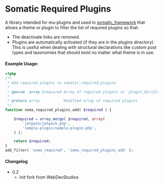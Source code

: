 Somatic Required Plugins
=========

A library intended for mu-plugins and used in [somatic_framework](https://github.com/somaticstudios/somatic-framework) that allows a theme or plugin to filter the list of required plugins so that:
* The deactivate links are removed.
* Plugins are automatically activated (if they are in the plugins directory)
This is useful when dealing with structural declarations like custom post types and taxonomies that should exist no matter what theme is in use.

#### Example Usage:
```php
<?php
/**
 * Add required plugins to somatic_required_plugins
 *
 * @param  array $required Array of required plugins in `plugin_dir/plugin_file.php` form
 *
 * @return array           Modified array of required plugins
 */
function soma_required_plugins_add( $required ) {
	
	$required = array_merge( $required, array(
		'jetpack/jetpack.php',
		'sample-plugin/sample-plugin.php',
	) );

	return $required;
}
add_filter( 'soma_required', 'soma_required_plugins_add' );
```

#### Changelog
* 0.2
	* Init fork from WebDevStudios 
